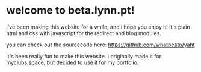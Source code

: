# welcome to beta.lynn.pt!
i've been making this website for a while, and i hope you enjoy it!
it's plain html and css with javascript for the redirect and blog modules.

you can check out the sourcecode here:
https://github.com/whatbeato/yaht

it's been really fun to make this website. i originally made it for myclubs.space, but decided to use it for my portfolio.